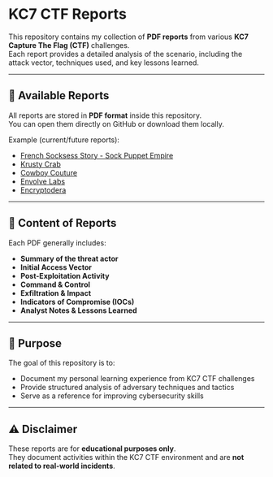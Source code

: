 # KC7 CTF Reports

This repository contains my collection of **PDF reports** from various **KC7 Capture The Flag (CTF)** challenges.  
Each report provides a detailed analysis of the scenario, including the attack vector, techniques used, and key lessons learned.

---

## 📑 Available Reports
All reports are stored in **PDF format** inside this repository.  
You can open them directly on GitHub or download them locally.

Example (current/future reports):
- [French Socksess Story - Sock Puppet Empire](./KC7_FrenchSocksessStory_CTF_Report.pdf)
- [Krusty Crab ](./Krusty_Crab_CTF_Report.pdf)
- [Cowboy Couture ](./KC7_CowboyCouture_CTF_Report.pdf)
- [Envolve Labs](./Kc7_EnvolveLabs_Report.pdf)
- [Encryptodera](./KC7_Encryptodera_CTF_Report.pdf)


---

## 📝 Content of Reports
Each PDF generally includes:
- **Summary of the threat actor**  
- **Initial Access Vector**  
- **Post-Exploitation Activity**  
- **Command & Control**  
- **Exfiltration & Impact**  
- **Indicators of Compromise (IOCs)**  
- **Analyst Notes & Lessons Learned**

---

## 🚀 Purpose
The goal of this repository is to:
- Document my personal learning experience from KC7 CTF challenges  
- Provide structured analysis of adversary techniques and tactics  
- Serve as a reference for improving cybersecurity skills  

---

## ⚠️ Disclaimer
These reports are for **educational purposes only**.  
They document activities within the KC7 CTF environment and are **not related to real-world incidents**.
